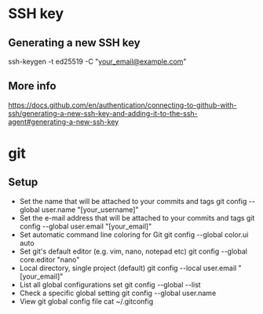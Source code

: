 # SSH key

## Generating a new SSH key
ssh-keygen -t ed25519 -C "your_email@example.com"

## More info
https://docs.github.com/en/authentication/connecting-to-github-with-ssh/generating-a-new-ssh-key-and-adding-it-to-the-ssh-agent#generating-a-new-ssh-key



# git

## Setup

* Set the name that will be attached to your commits and tags
git config --global user.name "[your_username]"
* Set the e-mail address that will be attached to your commits and tags
git config --global user.email "[your_email]"
* Set automatic command line coloring for Git
git config --global color.ui auto
* Set git's default editor (e.g. vim, nano, notepad etc)
git config --global core.editor "nano"
* Local directory, single project (default)
git config --local user.email "[your_email]"
* List all global configurations set
git config --global --list
* Check a specific global setting
git config --global user.name
* View git global config file
cat ~/.gitconfig




